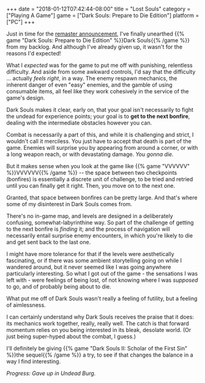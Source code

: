 +++
date = "2018-01-12T07:42:44-08:00"
title = "Lost Souls"
category = ["Playing A Game"]
game = ["Dark Souls: Prepare to Die Edition"]
platform = ["PC"]
+++

Just in time for the <a href="https://www.youtube.com/watch?v=1yVOMHz9luo">remaster announcement</a>, I've finally unearthed {{% game "Dark Souls: Prepare to Die Edition" %}}Dark Souls{{% /game %}} from my backlog.  And although I've already given up, it wasn't for the reasons I'd expected!

What I <i>expected</i> was for the game to put me off with punishing, relentless difficulty.  And aside from some awkward controls, I'd say that the difficulty ... actually <i>feels right</i>, in a way.  The enemy respawn mechanics, the inherent danger of even "easy" enemies, and the gamble of using consumable items, all feel like they work cohesively in the service of the game's design.

Dark Souls makes it clear, early on, that your goal isn't necessarily to fight the undead for experience points; your goal is to <b>get to the next bonfire</b>, dealing with the intermediate obstacles however you can.

Combat is necessarily a part of this, and while it is challenging and strict, I wouldn't call it merciless.  You just have to accept that death is part of the game.  Enemies will surprise you by appearing from around a corner, or with a long weapon reach, or with devastating damage.  <i>You gonna die.</i>

But it makes sense when you look at the game like {{% game "VVVVVV" %}}VVVVVV{{% /game %}} -- the space between two checkpoints (bonfires) is essentially a discrete unit of challenge, to be tried and retried until you can finally get it right.  Then, you move on to the next one.

Granted, that space between bonfires can be pretty large.  And that's where some of my disinterest in Dark Souls comes from.

There's no in-game map, and levels are designed in a deliberately confusing, somewhat-labyrinthine way.  So part of the challenge of getting to the next bonfire is <i>finding</i> it; and the process of navigation will necessarily entail surprise enemy encounters, in which you're likely to die and get sent back to the last one.

I might have more tolerance for that if the levels were aesthetically fascinating, or if there was some ambient storytelling going on while I wandered around, but it never seemed like I was going anywhere particularly interesting.  So what I got out of the game - the sensations I was left with - were feelings of being lost, of not knowing where I was <i>supposed</i> to go, and of probably being about to die.

What put me off of Dark Souls wasn't really a feeling of futility, but a feeling of aimlessness.

I can certainly understand why Dark Souls receives the praise that it does: its mechanics work together, really, really well.  The catch is that forward momentum relies on you being interested in its bleak, desolate world.  (Or just being super-hyped about the combat, I guess.)

I'll definitely be giving {{% game "Dark Souls II: Scholar of the First Sin" %}}the sequel{{% /game %}} a try, to see if that changes the balance in a way I find interesting.

<i>Progress: Gave up in Undead Burg.</i>
